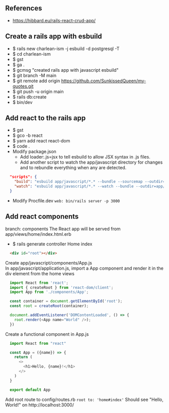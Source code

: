 ## References
- https://hibbard.eu/rails-react-crud-app/


## Create a rails app with esbuild
- $ rails new charlean-ism -j esbuild -d postgresql -T
- $ cd charlean-ism
- $ gst
- $ ga .
- $ gcmsg "created rails app with javascript esbuild"
- $ git branch -M main
- $ git remote add origin https://github.com/SunkissedQueen/my-quotes.git
- $ git push -u origin main
- $ rails db:create
- $ bin/dev

## Add react to the rails app
- $ gst
- $ gco -b react
- $ yarn add react react-dom
- $ code .
- Modify package.json
  - Add loader:.js=jsx to tell esbuild to allow JSX syntax in .js files.
  - Add another script to watch the app/javascript directory for changes and to rebundle everything when any are detected.
```json
  "scripts": {
    "build": "esbuild app/javascript/*.* --bundle --sourcemap --outdir=app/assets/builds --public-path=assets --loader:.js=jsx",
    "watch": "esbuild app/javascript/*.* --watch --bundle --outdir=app/assets/builds --public-path=assets --loader:.js=jsx"
  }
```
- Modify Procfile.dev
`web: bin/rails server -p 3000`

## Add react components
branch: components
The React app will be served from app/views/home/index.html.erb
- $ rails generate controller Home index
```html
  <div id="root"></div>
```
Create app/javascript/components/App.js  
In app/javascript/application.js, import a App component and render it in the div element from the home views 
```js
  import React from 'react';
  import { createRoot } from 'react-dom/client';
  import App from './components/App';

  const container = document.getElementById('root');
  const root = createRoot(container);

  document.addEventListener('DOMContentLoaded', () => {
    root.render(<App name="World" />);
  })
```
Create a functional component in App.js
```js
  import React from "react"

  const App = ({name}) => {
    return (
      <>
        <h1>Hello, {name}!</h1>
      </>
    )
  }

  export default App
```  
Add root route to config/routes.rb
`root to: 'home#index'`
Should see "Hello, World!" on http://localhost:3000/
